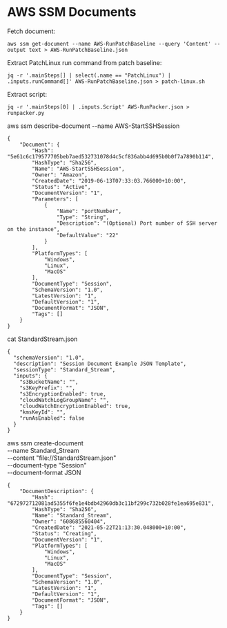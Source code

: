 # AWS SSM Documents

Fetch document:

```
aws ssm get-document --name AWS-RunPatchBaseline --query 'Content' --output text > AWS-RunPatchBaseline.json
```

Extract PatchLinux run command from patch baseline:

```
jq -r '.mainSteps[] | select(.name == "PatchLinux") | .inputs.runCommand[]' AWS-RunPatchBaseline.json > patch-linux.sh
```

Extract script:

```
jq -r '.mainSteps[0] | .inputs.Script' AWS-RunPacker.json > runpacker.py
```

aws ssm describe-document --name AWS-StartSSHSession

```
{
    "Document": {
        "Hash": "5e61c6c179577705beb7aed532731078d4c5cf836abb4d695b0b0f7a7890b114",
        "HashType": "Sha256",
        "Name": "AWS-StartSSHSession",
        "Owner": "Amazon",
        "CreatedDate": "2019-06-13T07:33:03.766000+10:00",
        "Status": "Active",
        "DocumentVersion": "1",
        "Parameters": [
            {
                "Name": "portNumber",
                "Type": "String",
                "Description": "(Optional) Port number of SSH server on the instance",
                "DefaultValue": "22"
            }
        ],
        "PlatformTypes": [
            "Windows",
            "Linux",
            "MacOS"
        ],
        "DocumentType": "Session",
        "SchemaVersion": "1.0",
        "LatestVersion": "1",
        "DefaultVersion": "1",
        "DocumentFormat": "JSON",
        "Tags": []
    }
}
```

cat StandardStream.json

```
{
  "schemaVersion": "1.0",
  "description": "Session Document Example JSON Template",
  "sessionType": "Standard_Stream",
  "inputs": {
    "s3BucketName": "",
    "s3KeyPrefix": "",
    "s3EncryptionEnabled": true,
    "cloudWatchLogGroupName": "",
    "cloudWatchEncryptionEnabled": true,
    "kmsKeyId": "",
    "runAsEnabled": false
  }
}
```

aws ssm create-document \
 --name Standard_Stream \
 --content "file://StandardStream.json" \
 --document-type "Session" \
 --document-format JSON

```
{
    "DocumentDescription": {
        "Hash": "672972712081ad5355f6fe1e4bdb42960db3c11bf299c732b028fe1ea695e831",
        "HashType": "Sha256",
        "Name": "Standard_Stream",
        "Owner": "608685560404",
        "CreatedDate": "2021-05-22T21:13:30.048000+10:00",
        "Status": "Creating",
        "DocumentVersion": "1",
        "PlatformTypes": [
            "Windows",
            "Linux",
            "MacOS"
        ],
        "DocumentType": "Session",
        "SchemaVersion": "1.0",
        "LatestVersion": "1",
        "DefaultVersion": "1",
        "DocumentFormat": "JSON",
        "Tags": []
    }
}
```
